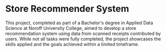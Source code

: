 # Store Recommender System

This project, completed as part of a Bachelor's degree in Applied Data Science at Noroff University College, aimed to develop a store recommendation system using data from scanned receipts contributed by users. While not all tasks were fully completed, the project showcases the skills applied and the goals achieved within a limited timeframe.
